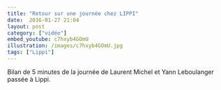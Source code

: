 ```yaml
---
title: "Retour sur une journée chez LIPPI"
date:  2016-01-27 21:04
layout: post
category: ["vidéo"]
embed_youtube: c7hxyb4GOmU
illustration: /images/c7hxyb4GOmU.jpg
tags: ["Lippi"]
---
```




Bilan de 5 minutes de la journée de Laurent Michel et Yann Leboulanger passée à Lippi.

